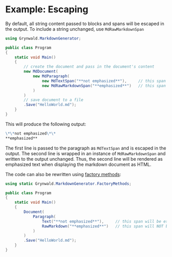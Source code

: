 # Example: Escaping

By default, all string content passed to blocks and spans will be escaped in the output.
To include a string unchanged, use `MdRawMarkdownSpan`

```csharp
using Grynwald.MarkdownGenerator;

public class Program
{
    static void Main()
    {
        // create the document and pass in the document's content
        new MdDocument(
            new MdParagraph(
                new MdTextSpan("**not emphasized**"),     // this span will be escaped in the output
                new MdRawMarkdownSpan("**emphasized**")   // this span will NOT be escaped in the output
            )
        )
        // save document to a file
        .Save("HelloWorld.md");
    }
}
```

This will produce the following output:

```md
\*\*not emphasized\*\*
**emphasized**
```

The first line is passed to the paragraph as `MdTextSpan` and is escaped in the output.
The second line is wrapped in an instance of `MdRawMarkdownSpan` and written
to the output unchanged. Thus, the second line will be rendered as emphasized text
when displaying the markdown document as HTML.

The code can also be rewritten using [factory methods](../api/factorymethods.md):

```csharp
using static Grynwald.MarkdownGenerator.FactoryMethods;

public class Program
{
    static void Main()
    {
        Document(
            Paragraph(
                Text("**not emphasized**"),     // this span will be escaped in the output
                RawMarkdown("**emphasized**")   // this span will NOT be escaped in the output
            )
        )
        .Save("HelloWorld.md");
    }
}
```
